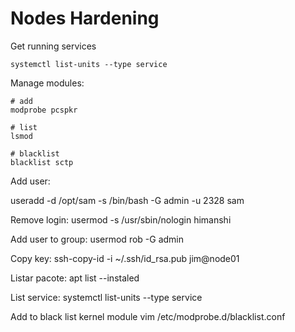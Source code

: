 Nodes Hardening
===============

Get running services
```shell
systemctl list-units --type service
```

Manage modules:
```shell
# add
modprobe pcspkr

# list
lsmod

# blacklist
blacklist sctp
```

Add user:

useradd -d /opt/sam -s /bin/bash -G admin -u 2328 sam

Remove login:
usermod -s /usr/sbin/nologin himanshi

Add user to group:
usermod rob -G admin

Copy key:
ssh-copy-id -i ~/.ssh/id_rsa.pub jim@node01

Listar pacote:
apt list --instaled

List service:
systemctl list-units --type service

Add to black list kernel module
vim /etc/modprobe.d/blacklist.conf

